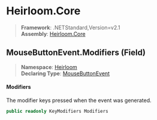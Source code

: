 # Heirloom.Core

> **Framework**: .NETStandard,Version=v2.1  
> **Assembly**: [Heirloom.Core][0]

## MouseButtonEvent.Modifiers (Field)

> **Namespace**: [Heirloom][0]  
> **Declaring Type**: [MouseButtonEvent][1]

#### Modifiers

The modifier keys pressed when the event was generated.

```cs
public readonly KeyModifiers Modifiers
```

[0]: ../../../Heirloom.Core.md
[1]: ../MouseButtonEvent.md
